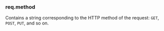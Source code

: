 <h3 id='req.method'>req.method</h3>

Contains a string corresponding to the HTTP method of the request: `GET`, `POST`, `PUT`, and so on.
